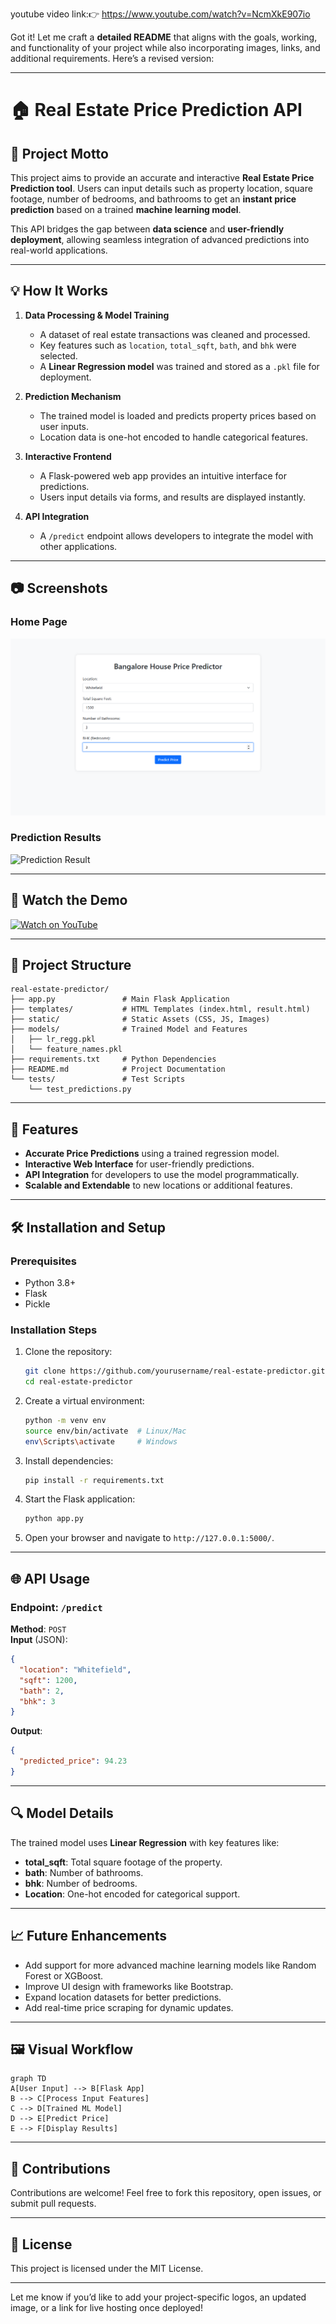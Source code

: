 youtube video link:👉  https://www.youtube.com/watch?v=NcmXkE907io

Got it! Let me craft a **detailed README** that aligns with the goals, working, and functionality of your project while also incorporating images, links, and additional requirements. Here’s a revised version:

---

# 🏠 **Real Estate Price Prediction API**

## 🌟 **Project Motto**
This project aims to provide an accurate and interactive **Real Estate Price Prediction tool**. Users can input details such as property location, square footage, number of bedrooms, and bathrooms to get an **instant price prediction** based on a trained **machine learning model**.  

This API bridges the gap between **data science** and **user-friendly deployment**, allowing seamless integration of advanced predictions into real-world applications.  

---

## 💡 **How It Works**

1. **Data Processing & Model Training**  
   - A dataset of real estate transactions was cleaned and processed.  
   - Key features such as `location`, `total_sqft`, `bath`, and `bhk` were selected.  
   - A **Linear Regression model** was trained and stored as a `.pkl` file for deployment.  

2. **Prediction Mechanism**  
   - The trained model is loaded and predicts property prices based on user inputs.  
   - Location data is one-hot encoded to handle categorical features.  

3. **Interactive Frontend**  
   - A Flask-powered web app provides an intuitive interface for predictions.  
   - Users input details via forms, and results are displayed instantly.  

4. **API Integration**  
   - A `/predict` endpoint allows developers to integrate the model with other applications.  

---

## 📷 **Screenshots**
### Home Page
![Home Page](images/homepage.png)

### Prediction Results
![Prediction Result](images/prediction_result.png)

---

## 🎥 Watch the Demo
[![Watch on YouTube](https://img.youtube.com/vi/abcd1234/0.jpg)](https://www.youtube.com/watch?v=abcd1234)

---

## 📂 **Project Structure**

```
real-estate-predictor/
├── app.py               # Main Flask Application
├── templates/           # HTML Templates (index.html, result.html)
├── static/              # Static Assets (CSS, JS, Images)
├── models/              # Trained Model and Features
│   ├── lr_regg.pkl
│   └── feature_names.pkl
├── requirements.txt     # Python Dependencies
├── README.md            # Project Documentation
└── tests/               # Test Scripts
    └── test_predictions.py
```

---

## 🚀 **Features**
- **Accurate Price Predictions** using a trained regression model.  
- **Interactive Web Interface** for user-friendly predictions.  
- **API Integration** for developers to use the model programmatically.  
- **Scalable and Extendable** to new locations or additional features.  

---

## 🛠️ **Installation and Setup**

### Prerequisites  
- Python 3.8+  
- Flask  
- Pickle  

### Installation Steps  
1. Clone the repository:  
   ```bash
   git clone https://github.com/yourusername/real-estate-predictor.git
   cd real-estate-predictor
   ```

2. Create a virtual environment:  
   ```bash
   python -m venv env
   source env/bin/activate  # Linux/Mac
   env\Scripts\activate     # Windows
   ```

3. Install dependencies:  
   ```bash
   pip install -r requirements.txt
   ```

4. Start the Flask application:  
   ```bash
   python app.py
   ```

5. Open your browser and navigate to `http://127.0.0.1:5000/`.  

---

## 🌐 **API Usage**

### Endpoint: `/predict`  
**Method**: `POST`  
**Input** (JSON):  
```json
{
  "location": "Whitefield",
  "sqft": 1200,
  "bath": 2,
  "bhk": 3
}
```

**Output**:  
```json
{
  "predicted_price": 94.23
}
```

---

## 🔍 **Model Details**
The trained model uses **Linear Regression** with key features like:
- **total_sqft**: Total square footage of the property.  
- **bath**: Number of bathrooms.  
- **bhk**: Number of bedrooms.  
- **Location**: One-hot encoded for categorical support.  

---

## 📈 **Future Enhancements**
- Add support for more advanced machine learning models like Random Forest or XGBoost.  
- Improve UI design with frameworks like Bootstrap.  
- Expand location datasets for better predictions.  
- Add real-time price scraping for dynamic updates.  

---

## 🖼️ **Visual Workflow**
```mermaid
graph TD
A[User Input] --> B[Flask App]
B --> C[Process Input Features]
C --> D[Trained ML Model]
D --> E[Predict Price]
E --> F[Display Results]
```

---

## 🌟 **Contributions**  
Contributions are welcome! Feel free to fork this repository, open issues, or submit pull requests.

---

## 📄 **License**
This project is licensed under the MIT License.

---

Let me know if you’d like to add your project-specific logos, an updated image, or a link for live hosting once deployed!
